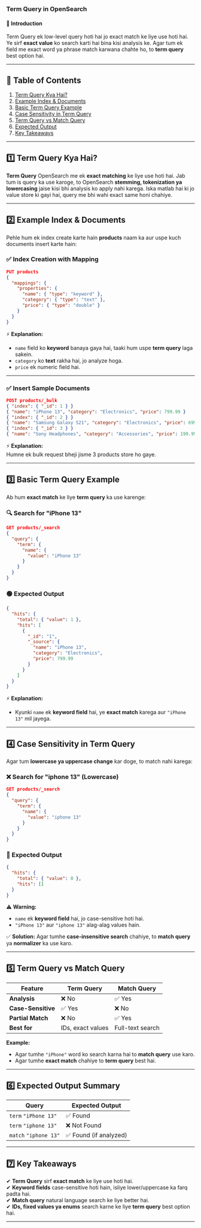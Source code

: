 ### **Term Query in OpenSearch**  

#### 🔹 **Introduction**  
Term Query ek low-level query hoti hai jo exact match ke liye use hoti hai. Ye sirf **exact value** ko search karti hai bina kisi analysis ke. Agar tum ek field me exact word ya phrase match karwana chahte ho, to **term query** best option hai.

---

## **📌 Table of Contents**
1. [Term Query Kya Hai?](#1)
2. [Example Index & Documents](#2)
3. [Basic Term Query Example](#3)
4. [Case Sensitivity in Term Query](#4)
5. [Term Query vs Match Query](#5)
6. [Expected Output](#6)
7. [Key Takeaways](#7)

---

## **1️⃣ Term Query Kya Hai?** <a id="1"></a>  
**Term Query** OpenSearch me ek **exact matching** ke liye use hoti hai. Jab tum is query ka use karoge, to OpenSearch **stemming, tokenization ya lowercasing** jaise kisi bhi analysis ko apply nahi karega. Iska matlab hai ki jo value store ki gayi hai, query me bhi wahi exact same honi chahiye.

---

## **2️⃣ Example Index & Documents** <a id="2"></a>  
Pehle hum ek index create karte hain **products** naam ka aur uspe kuch documents insert karte hain:

### ✅ **Index Creation with Mapping**
```json
PUT products
{
  "mappings": {
    "properties": {
      "name": { "type": "keyword" },
      "category": { "type": "text" },
      "price": { "type": "double" }
    }
  }
}
```
⚡ **Explanation:**  
- `name` field ko **keyword** banaya gaya hai, taaki hum uspe **term query** laga sakein.  
- `category` ko **text** rakha hai, jo analyze hoga.  
- `price` ek numeric field hai.

---

### ✅ **Insert Sample Documents**
```json
POST products/_bulk
{ "index": { "_id": 1 } }
{ "name": "iPhone 13", "category": "Electronics", "price": 799.99 }
{ "index": { "_id": 2 } }
{ "name": "Samsung Galaxy S21", "category": "Electronics", "price": 699.99 }
{ "index": { "_id": 3 } }
{ "name": "Sony Headphones", "category": "Accessories", "price": 199.99 }
```
⚡ **Explanation:**  
Humne ek bulk request bheji jisme 3 products store ho gaye.

---

## **3️⃣ Basic Term Query Example** <a id="3"></a>  
Ab hum **exact match** ke liye **term query** ka use karenge:

### 🔍 **Search for "iPhone 13"**
```json
GET products/_search
{
  "query": {
    "term": {
      "name": {
        "value": "iPhone 13"
      }
    }
  }
}
```
### **🟢 Expected Output**
```json
{
  "hits": {
    "total": { "value": 1 },
    "hits": [
      {
        "_id": "1",
        "_source": {
          "name": "iPhone 13",
          "category": "Electronics",
          "price": 799.99
        }
      }
    ]
  }
}
```
⚡ **Explanation:**  
- Kyunki `name` ek **keyword field** hai, ye **exact match** karega aur `"iPhone 13"` mil jayega.

---

## **4️⃣ Case Sensitivity in Term Query** <a id="4"></a>  
Agar tum **lowercase ya uppercase change** kar doge, to match nahi karega:

### ❌ **Search for "iphone 13" (Lowercase)**
```json
GET products/_search
{
  "query": {
    "term": {
      "name": {
        "value": "iphone 13"
      }
    }
  }
}
```
### **🔴 Expected Output**
```json
{
  "hits": {
    "total": { "value": 0 },
    "hits": []
  }
}
```
⚠ **Warning:**  
- `name` ek **keyword field** hai, jo case-sensitive hoti hai.  
- `"iPhone 13"` aur `"iphone 13"` alag-alag values hain.

✅ **Solution:** Agar tumhe **case-insensitive search** chahiye, to **match query** ya **normalizer** ka use karo.

---

## **5️⃣ Term Query vs Match Query** <a id="5"></a>  

| Feature          | Term Query | Match Query |
|-----------------|-----------|------------|
| **Analysis**    | ❌ No     | ✅ Yes |
| **Case-Sensitive** | ✅ Yes | ❌ No |
| **Partial Match** | ❌ No | ✅ Yes |
| **Best for**     | IDs, exact values | Full-text search |

**Example:**  
- Agar tumhe `"iPhone"` word ko search karna hai to **match query** use karo.  
- Agar tumhe **exact match** chahiye to **term query** best hai.

---

## **6️⃣ Expected Output Summary** <a id="6"></a>  
| Query | Expected Output |
|-------|---------------|
| `term` `"iPhone 13"` | ✅ Found |
| `term` `"iphone 13"` | ❌ Not Found |
| `match` `"iphone 13"` | ✅ Found (if analyzed) |

---

## **7️⃣ Key Takeaways** <a id="7"></a>  
✔ **Term Query** sirf **exact match** ke liye use hoti hai.  
✔ **Keyword fields** case-sensitive hoti hain, isliye lower/uppercase ka farq padta hai.  
✔ **Match query** natural language search ke liye better hai.  
✔ **IDs, fixed values ya enums** search karne ke liye **term query** best option hai.

---

